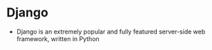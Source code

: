 # Django
- Django is an extremely popular and fully featured server-side web framework, written in Python